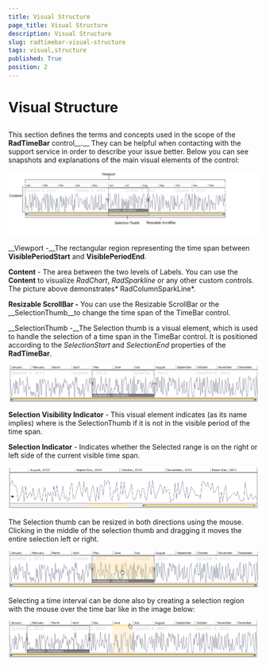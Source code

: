 ```yaml
---
title: Visual Structure
page_title: Visual Structure
description: Visual Structure
slug: radtimebar-visual-structure
tags: visual,structure
published: True
position: 2
---
```


# Visual Structure



## 

This section defines the terms and concepts used in the scope of the __RadTimeBar__ control__.__ They can be helpful when contacting with the support service in order to describe your issue better. Below you can see snapshots and explanations of the main visual elements of the control:

![](images/radtimebar_timeBarStructure.png)

__Viewport  -__The rectangular region representing the time span between __VisiblePeriodStart__ and __VisiblePeriodEnd__. 

__Content__ - The area between the two levels of Labels. You can use the __Content__ to visualize *RadChart*, *RadSparkline* or any other custom controls. The picture above demonstrates* RadColumnSparkLine*.

__Resizable ScrollBar -__ You can use the Resizable ScrollBar or the __SelectionThumb__to change the time span of the TimeBar control.

__SelectionThumb -__The Selection thumb is a visual element, which is used to handle the selection of a time span in the TimeBar control. It is positioned according to the *SelectionStart* and *SelectionEnd* properties of the __RadTimeBar__.

![](images/radtimebar_ThumbLeftHandle.png)

__Selection Visibility Indicator__ - This visual element indicates (as its name implies) where is the SelectionThumb if it is not in the visible period of the time span.

__Selection Indicator__ - Indicates whether the Selected range is on the right or left side of the current visible time span.



![](images/radtimebar_visual-structure.PNG)



The Selection thumb can be resized in both directions using the mouse. Clicking in the middle of the selection thumb and dragging it moves the entire selection left or right.

![](images/radtimebar_ThumbSelect.png)

Selecting a time interval can be done also by creating a selection region with the mouse over the time bar like in the image below:

![](images/radtimebar_itemSelection.png)


